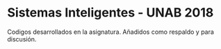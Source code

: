 # Sistemas Inteligentes - UNAB 2018
Codigos desarrollados en la asignatura. Añadidos como respaldo y para discusión.


